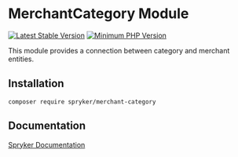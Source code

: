 # MerchantCategory Module
[![Latest Stable Version](https://poser.pugx.org/spryker/merchant-category/v/stable.svg)](https://packagist.org/packages/spryker/merchant-category)
[![Minimum PHP Version](https://img.shields.io/badge/php-%3E%3D%208.2-8892BF.svg)](https://php.net/)

This module provides a connection between category and merchant entities.
## Installation

```
composer require spryker/merchant-category
```

## Documentation

[Spryker Documentation](https://docs.spryker.com)
